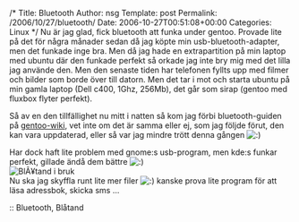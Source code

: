 /*
 Title: Bluetooth
 Author: nsg
 Template: post
 Permalink: /2006/10/27/bluetooth/
 Date: 2006-10-27T00:51:08+00:00
 Categories: Linux
*/
Nu är jag glad, fick bluetooth att funka under gentoo. Provade lite på det för några månader sedan då jag köpte min usb-bluetooth-adapter, men det funkade inge bra. Men då jag hade en extrapartition på min laptop med ubuntu där den funkade perfekt så orkade jag inte bry mig med det lilla jag använde den. Men den senaste tiden har telefonen fyllts upp med filmer och bilder som borde över till datorn. Men det tar i mot och starta ubuntu på min gamla laptop (Dell c400, 1Ghz, 256Mb), det går som sirap (gentoo med fluxbox flyter perfekt).

Så av en den tillfällighet nu mitt i natten så kom jag förbi bluetooth-guiden på [gentoo-wiki][1], vet inte om det är samma eller ej, som jag följde förut, den kan vara uppdaterad, eller så var jag mindre trött denna gången <img src="http://nsg.cc/wp-includes/images/smilies/icon_smile.gif" alt=":)" class="wp-smiley" /> 

Har dock haft lite problem med gnome:s usb-program, men kde:s funkar perfekt, gillade ändå dem bättre <img src="http://nsg.cc/wp-includes/images/smilies/icon_smile.gif" alt=":)" class="wp-smiley" />  
<img id="image121" src="http://www.junkpile.se/%7Es/wordpress/wp-content/uploads/bluetooth.png" alt="BlÃ¥tand i bruk" />  
Nu ska jag skyffla runt lite mer filer <img src="http://nsg.cc/wp-includes/images/smilies/icon_smile.gif" alt=":)" class="wp-smiley" /> kanske prova lite program för att läsa adressbok, skicka sms &#8230;

:: Bluetooth, Blåtand

<small></small>

 [1]: http://gentoo-wiki.com/HOWTO_mobile_phone,_Bluetooth_and_GNOME